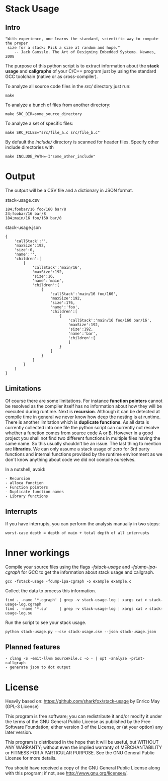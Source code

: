 # Stack Usage

## Intro

    "With experience, one learns the standard, scientific way to compute the proper
     size for a stack: Pick a size at random and hope."
        -- Jack Ganssle. The Art of Designing Embedded Systems. Newnes, 2008

The purpose of this python script is to extract information about the **stack
usage** and **callgraphs** of your C/C++ program just by using the standard GCC
toolchain (native or as cross-compiler).

To analyze all source code files in the *src/* directory just run:

    make

To analyze a bunch of files from another directory:

    make SRC_DIR=some_source_directory

To analyze a set of specific files:

    make SRC_FILES="src/file_a.c src/file_b.c"

By default the *include/* directory is scanned for header files.
Specify other include directories with

    make INCLUDE_PATH=-I"some_other_include"

# Output

The output will be a CSV file and a dictionary in JSON format.

stack-usage.csv

    184;foobar/16 foo/160 bar/8
    24;foobar/16 bar/8
    184;main/16 foo/160 bar/8

stack-usage.json

    {
        'callStack':'',
        'maxSize':192,
        'size':0,
        'name':'',
        'children':[
            {
                'callStack':'main/16',
                'maxSize':192,
                'size':16,
                'name':'main',
                'children':[
                    {
                        'callStack':'main/16 foo/160',
                        'maxSize':192,
                        'size':176,
                        'name':'foo',
                        'children':[
                            {
                                'callStack':'main/16 foo/160 bar/16',
                                'maxSize':192,
                                'size':192,
                                'name':'bar',
                                'children':[
                                ]
                            }
                        ]
                    }
                ]
            }
        ]
    }


## Limitations

Of course there are some limitations. For instance **function pointers** cannot
be resolved as the compiler itself has no information about how they will be
executed during runtime. Next is **recursion**. Although it can be detected at
compile time in general we never know how deep the nesting is at runtime. There
is another limitation which is **duplicate functions**. As all data is
currently collected into one file the python script can currently not resolve
whether a function comes from source code A or B. However in a good project you
shall not find two different functions in multiple files having the same name.
So this usually shouldn't be an issue. The last thing to mention are
**libraries**. We can only assume a stack usage of zero for 3rd party functions
and internal functions provided by the runtime environment as we don't know
anything about code we did not compile ourselves.

In a nutshell, avoid:

    - Recursion
    - alloca function
    - Function pointers
    - Duplicate function names
    - Library functions


## Interrupts

If you have interrupts, you can perform the analysis manually in two steps:

    worst-case depth = depth of main + total depth of all interrupts

# Inner workings

Compile your source files using the flags *-fstack-usage* and
*-fdump-ipa-cgraph* for GCC to get the information about stack usage and
callgraph.

    gcc -fstack-usage -fdump-ipa-cgraph -o example example.c

Collect the data to process this information.

    find . -name '*.cgraph' | grep -v stack-usage-log | xargs cat > stack-usage-log.cgraph
    find . -name '*.su'     | grep -v stack-usage-log | xargs cat > stack-usage-log.su

Run the script to see your stack usage.

    python stack-usage.py --csv stack-usage.csv --json stack-usage.json

## Planned features

    - clang -S -emit-llvm SourceFile.c -o - | opt -analyze -print-callgraph
    - generate json to dot output

# License

Heavily based on:
https://github.com/sharkfox/stack-usage by Enrico May (GPL-3 License)

This program is free software; you can redistribute it and/or modify it under
the terms of the GNU General Public License as published by the Free Software
Foundation; either version 3 of the License, or (at your option) any later
version.

This program is distributed in the hope that it will be useful, but WITHOUT ANY
WARRANTY; without even the implied warranty of MERCHANTABILITY or FITNESS FOR A
PARTICULAR PURPOSE. See the GNU General Public License for more details.

You should have received a copy of the GNU General Public License along with
this program; if not, see http://www.gnu.org/licenses/.

